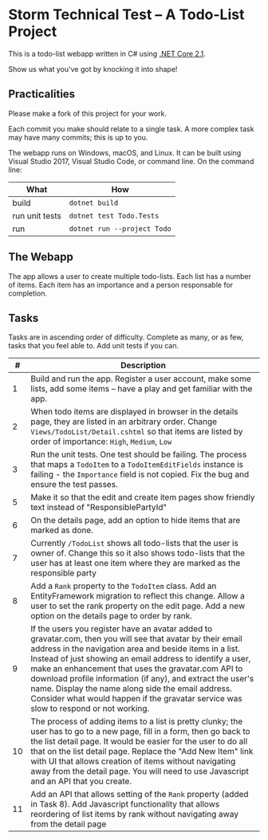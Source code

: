 # Storm Technical Test – A Todo-List Project

This is a todo-list webapp written in C# using [.NET Core 2.1](https://get.asp.net).

Show us what you've got by knocking it into shape!

## Practicalities

Please make a fork of this project for your work.

Each commit you make should relate to a single task. A more complex task may have many commits; this is up to you.

The webapp runs on Windows, macOS, and Linux. It can be built using Visual Studio 2017, Visual Studio Code, or command line. On the command line: 

| What | How |
|-|-|
| build | `dotnet build` |
| run unit tests | `dotnet test Todo.Tests` |
| run | `dotnet run --project Todo` |

## The Webapp

The app allows a user to create multiple todo-lists. Each list has a number of items. Each item has an importance and a person responsable for completion.

## Tasks

Tasks are in ascending order of difficulty. Complete as many, or as few, tasks that you feel able to. Add unit tests if you can.

| # | Description |
|-|-|
| 1 | Build and run the app. Register a user account, make some lists, add some items – have a play and get familiar with the app. |
| 2 | When todo items are displayed in browser in the details page, they are listed in an arbitrary order. Change `Views/TodoList/Detail.cshtml` so that items are listed by order of importance: `High`, `Medium`, `Low` |
| 3 | Run the unit tests. One test should be failing. The process that maps a `TodoItem` to a `TodoItemEditFields` instance is failing - the `Importance` field is not copied. Fix the bug and ensure the test passes. |
| 5 | Make it so that the edit and create item pages show friendly text instead of "ResponsiblePartyId"  |
| 6 | On the details page, add an option to hide items that are marked as done. |
| 7 | Currently `/TodoList` shows all todo-lists that the user is owner of. Change this so it also shows todo-lists that the user has at least one item where they are marked as the responsible party  |
| 8 | Add a `Rank` property to the `TodoItem` class. Add an EntityFramework migration to reflect this change. Allow a user to set the rank property on the edit page. Add a new option on the details page to order by rank. |
| 9 | If the users you register have an avatar added to gravatar.com, then you will see that avatar by their email address in the navigation area and beside items in a list. Instead of just showing an email address to identify a user, make an enhancement that uses the gravatar.com API to download profile information (if any), and extract the user's name. Display the name along side the email address. Consider what would happen if the gravatar service was slow to respond or not working. |
| 10 | The process of adding items to a list is pretty clunky; the user has to go to a new page, fill in a form, then go back to the list detail page. It would be easier for the user to do all that on the list detail page. Replace the "Add New Item" link with UI that allows creation of items without navigating away from the detail page. You will need to use Javascript and an API that you create. |
| 11 | Add an API that allows setting of the `Rank` property (added in Task 8). Add Javascript functionality that allows reordering of list items by rank without navigating away from the detail page |
